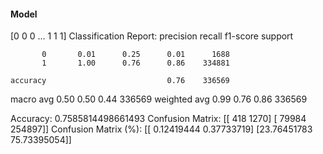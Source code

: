 #### Model
[0 0 0 ... 1 1 1]
Classification Report:
              precision    recall  f1-score   support

           0       0.01      0.25      0.01      1688
           1       1.00      0.76      0.86    334881

    accuracy                           0.76    336569
   macro avg       0.50      0.50      0.44    336569
weighted avg       0.99      0.76      0.86    336569

Accuracy: 0.7585814498661493
Confusion Matrix:
[[   418   1270]
 [ 79984 254897]]
Confusion Matrix (%):
[[ 0.12419444  0.37733719]
 [23.76451783 75.73395054]]
